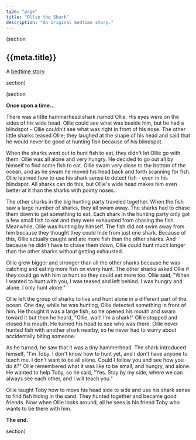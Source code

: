 ```yaml
---
type: "page"
title: "Ollie the Shark"
description: "An original bedtime story."
---
```


(section

## {{meta.title}}

A [bedtime story](/bedtime-stories)

section)

(section

**Once upon a time...**

There was a little hammerhead shark named Ollie. His eyes were on the sides of his wide head. Ollie could see what was beside him, but he had a blindspot - Ollie couldn't see what was right in front of his nose. The other little sharks teased Ollie; they laughed at the shape of his head and said that he would never be good at hunting fish because of his blindspot.

When the sharks went out to hunt fish to eat, they didn't let Ollie go with them. Ollie was all alone and very hungry. He decided to go out all by himself to find some fish to eat. Ollie swam very close to the bottom of the ocean, and as he swam he moved his head back and forth scanning for fish. Ollie learned how to use his shark sense to detect fish - even in his blindspot. All sharks can do this, but Ollie's wide head makes him even better at it than the sharks with pointy noses.

The other sharks in the big hunting party traveled together. When the fish saw a large number of sharks, they all swam away. The sharks had to chase them down to get something to eat. Each shark in the hunting party only got a few small fish to eat and they were exhausted from chasing the fish. Meanwhile, Ollie was hunting by himself. The fish did not swim away from him because they thought they could hide from just one shark. Because of this, Ollie actually caught and ate more fish than the other sharks. And because he didn't have to chase them down, Ollie could hunt much longer than the other sharks without getting exhausted.

Ollie grew bigger and stronger than all the other sharks because he was catching and eating more fish on every hunt. The other sharks asked Ollie if they could go with him to hunt so they could eat more too. Ollie said, "When I wanted to hunt with you, I was teased and left behind. I was hungry and alone. I only hunt alone."

Ollie left the group of sharks to live and hunt alone in a different part of the ocean. One day, while he was hunting, Ollie detected something in front of him. He thought it was a large fish, so he opened his mouth and swam toward it but then he heard, "Ollie, wait! I'm a shark!" Ollie stopped and closed his mouth. He turned his head to see who was there. Ollie never hunted fish with another shark nearby, so he never had to worry about accidentally biting someone.

As he turned, he saw that it was a tiny hammerhead. The shark introduced himself, "I'm Toby. I don't know how to hunt yet, and I don't have anyone to teach me. I don't want to be all alone. Could I follow you and see how you do it?" Ollie remembered what it was like to be small, and hungry, and alone. He wanted to help Toby, so he said, "Yes. Stay by my side, where we can always see each other, and I will teach you."

Ollie taught Toby how to move his head side to side and use his shark sense to find fish hiding in the sand. They hunted together and became good friends. Now when Ollie looks around, all he sees is his friend Toby who wants to be there with him.

**The end.**

section)